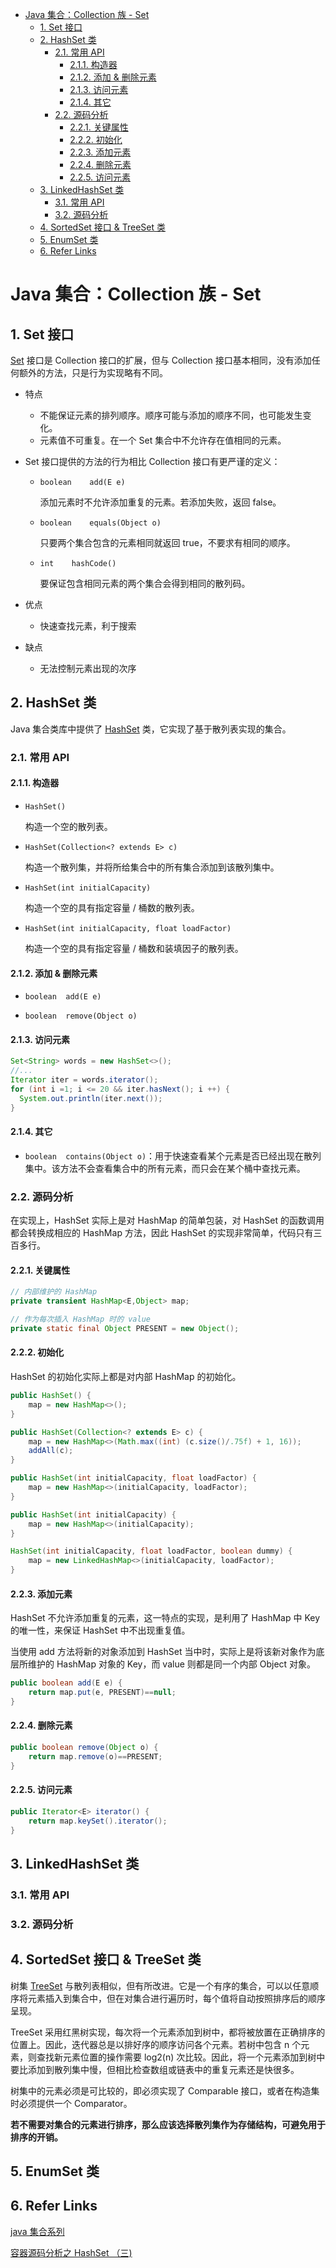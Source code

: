 - [Java 集合：Collection 族 - Set](#java-%E9%9B%86%E5%90%88%EF%BC%9Acollection-%E6%97%8F---set)
  - [1. Set 接口](#1-set-%E6%8E%A5%E5%8F%A3)
  - [2. HashSet 类](#2-hashset-%E7%B1%BB)
    - [2.1. 常用 API](#21-%E5%B8%B8%E7%94%A8-api)
      - [2.1.1. 构造器](#211-%E6%9E%84%E9%80%A0%E5%99%A8)
      - [2.1.2. 添加 & 删除元素](#212-%E6%B7%BB%E5%8A%A0-%E5%88%A0%E9%99%A4%E5%85%83%E7%B4%A0)
      - [2.1.3. 访问元素](#213-%E8%AE%BF%E9%97%AE%E5%85%83%E7%B4%A0)
      - [2.1.4. 其它](#214-%E5%85%B6%E5%AE%83)
    - [2.2. 源码分析](#22-%E6%BA%90%E7%A0%81%E5%88%86%E6%9E%90)
      - [2.2.1. 关键属性](#221-%E5%85%B3%E9%94%AE%E5%B1%9E%E6%80%A7)
      - [2.2.2. 初始化](#222-%E5%88%9D%E5%A7%8B%E5%8C%96)
      - [2.2.3. 添加元素](#223-%E6%B7%BB%E5%8A%A0%E5%85%83%E7%B4%A0)
      - [2.2.4. 删除元素](#224-%E5%88%A0%E9%99%A4%E5%85%83%E7%B4%A0)
      - [2.2.5. 访问元素](#225-%E8%AE%BF%E9%97%AE%E5%85%83%E7%B4%A0)
  - [3. LinkedHashSet 类](#3-linkedhashset-%E7%B1%BB)
    - [3.1. 常用 API](#31-%E5%B8%B8%E7%94%A8-api)
    - [3.2. 源码分析](#32-%E6%BA%90%E7%A0%81%E5%88%86%E6%9E%90)
  - [4. SortedSet 接口 & TreeSet 类](#4-sortedset-%E6%8E%A5%E5%8F%A3-treeset-%E7%B1%BB)
  - [5. EnumSet 类](#5-enumset-%E7%B1%BB)
  - [6. Refer Links](#6-refer-links)
  
# Java 集合：Collection 族 - Set

## 1. Set 接口

[Set](https://docs.oracle.com/javase/9/docs/api/java/util/Set.html) 接口是 Collection 接口的扩展，但与 Collection 接口基本相同，没有添加任何额外的方法，只是行为实现略有不同。

- 特点
  - 不能保证元素的排列顺序。顺序可能与添加的顺序不同，也可能发生变化。
  - 元素值不可重复。在一个 Set 集合中不允许存在值相同的元素。

- Set 接口提供的方法的行为相比 Collection 接口有更严谨的定义：
  - `boolean	add​(E e)`

    添加元素时不允许添加重复的元素。若添加失败，返回 false。

  - `boolean	equals​(Object o)`
    
    只要两个集合包含的元素相同就返回 true，不要求有相同的顺序。

  - `int	hashCode​()`

    要保证包含相同元素的两个集合会得到相同的散列码。

- 优点
  - 快速查找元素，利于搜索
- 缺点
  - 无法控制元素出现的次序

## 2. HashSet 类

Java 集合类库中提供了 [HashSet](https://docs.oracle.com/javase/9/docs/api/java/util/HashSet.html) 类，它实现了基于散列表实现的集合。

### 2.1. 常用 API

#### 2.1.1. 构造器

- `HashSet​()`

  构造一个空的散列表。

- `HashSet​(Collection<? extends E> c)`

  构造一个散列集，并将所给集合中的所有集合添加到该散列集中。

- `HashSet​(int initialCapacity)`

  构造一个空的具有指定容量 / 桶数的散列表。

- `HashSet​(int initialCapacity, float loadFactor)`

  构造一个空的具有指定容量 / 桶数和装填因子的散列表。

#### 2.1.2. 添加 & 删除元素

- `boolean	add​(E e)`

- `boolean	remove​(Object o)`

#### 2.1.3. 访问元素

```java
Set<String> words = new HashSet<>();
//...
Iterator iter = words.iterator();
for (int i =1; i <= 20 && iter.hasNext(); i ++) {
  System.out.println(iter.next());
}
```

#### 2.1.4. 其它

- `boolean	contains​(Object o)`：用于快速查看某个元素是否已经出现在散列集中。该方法不会查看集合中的所有元素，而只会在某个桶中查找元素。

### 2.2. 源码分析

在实现上，HashSet 实际上是对 HashMap 的简单包装，对 HashSet 的函数调用都会转换成相应的 HashMap 方法，因此 HashSet 的实现非常简单，代码只有三百多行。

#### 2.2.1. 关键属性

```java
// 内部维护的 HashMap
private transient HashMap<E,Object> map;  

// 作为每次插入 HashMap 时的 value
private static final Object PRESENT = new Object();
```

#### 2.2.2. 初始化

HashSet 的初始化实际上都是对内部 HashMap 的初始化。
```java
public HashSet() {
    map = new HashMap<>();
}

public HashSet(Collection<? extends E> c) {
    map = new HashMap<>(Math.max((int) (c.size()/.75f) + 1, 16));
    addAll(c);
}

public HashSet(int initialCapacity, float loadFactor) {
    map = new HashMap<>(initialCapacity, loadFactor);
}

public HashSet(int initialCapacity) {
    map = new HashMap<>(initialCapacity);
}

HashSet(int initialCapacity, float loadFactor, boolean dummy) {
    map = new LinkedHashMap<>(initialCapacity, loadFactor);
}
```

#### 2.2.3. 添加元素

HashSet 不允许添加重复的元素，这一特点的实现，是利用了 HashMap 中 Key 的唯一性，来保证 HashSet 中不出现重复值。

当使用 add 方法将新的对象添加到 HashSet 当中时，实际上是将该新对象作为底层所维护的 HashMap 对象的 Key，而 value 则都是同一个内部 Object 对象。

```java
public boolean add(E e) {
    return map.put(e, PRESENT)==null;
}
```

#### 2.2.4. 删除元素

```java
public boolean remove(Object o) {
    return map.remove(o)==PRESENT;
}
```

#### 2.2.5. 访问元素

```java
public Iterator<E> iterator() {
    return map.keySet().iterator();
}
```

## 3. LinkedHashSet 类

### 3.1. 常用 API

### 3.2. 源码分析

## 4. SortedSet 接口 & TreeSet 类

树集 [TreeSet](https://docs.oracle.com/javase/9/docs/api/java/util/TreeSet.html) 与散列表相似，但有所改进。它是一个有序的集合，可以以任意顺序将元素插入到集合中，但在对集合进行遍历时，每个值将自动按照排序后的顺序呈现。

TreeSet 采用红黑树实现，每次将一个元素添加到树中，都将被放置在正确排序的位置上。因此，迭代器总是以排好序的顺序访问各个元素。若树中包含 n 个元素，则查找新元素位置的操作需要 log2(n) 次比较。因此，将一个元素添加到树中要比添加到散列集中慢，但相比检查数组或链表中的重复元素还是快很多。

树集中的元素必须是可比较的，即必须实现了 Comparable 接口，或者在构造集时必须提供一个 Comparator。

**若不需要对集合的元素进行排序，那么应该选择散列集作为存储结构，可避免用于排序的开销。**

## 5. EnumSet 类

## 6. Refer Links

[java 集合系列](http://blog.csdn.net/column/details/14681.html)

[容器源码分析之 HashSet （三)](http://blog.csdn.net/qq_33394088/article/details/79032972)